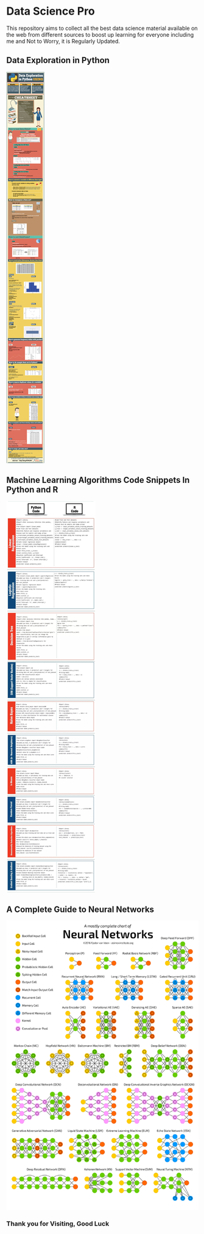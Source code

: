 # Data Science Pro
This repository aims to collect all the best data science material available on the web from different sources to boost up learning for everyone including me and Not to Worry, it is Regularly Updated.

## Data Exploration in Python
![](Readme%20Image/Data%20Exploration%20in%20Python.jpg)

## Machine Learning Algorithms Code Snippets In Python and R

![](Readme%20Image/ML%20Algorithms%20in%20Python%20and%20R.jpg)

## A Complete Guide to Neural Networks

![](Readme%20Image/Complete%20Neural%20Networks.png)

### Thank you for Visiting, Good Luck 
